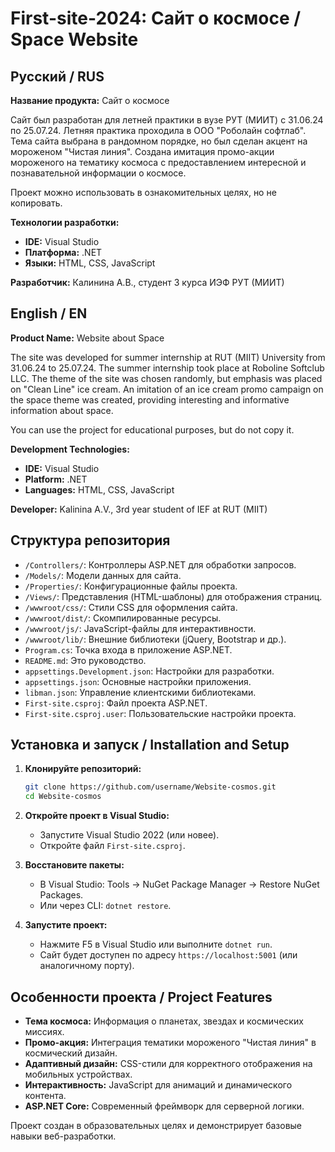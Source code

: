 <artifact artifact_id="442d081f-efca-4fe0-beeb-9b57310049da" artifact_version_id="8f2a4c3d-5e7f-4b1a-9c8e-2d6b7c8d9e0f" title="README.md" contentType="text/markdown">

# First-site-2024: Сайт о космосе / Space Website

## Русский / RUS

**Название продукта:** Сайт о космосе

Сайт был разработан для летней практики в вузе РУТ (МИИТ) с 31.06.24 по 25.07.24. Летняя практика проходила в ООО "Роболайн софтлаб". Тема сайта выбрана в рандомном порядке, но был сделан акцент на мороженом "Чистая линия". Создана имитация промо-акции мороженого на тематику космоса с предоставлением интересной и познавательной информации о космосе.

Проект можно использовать в ознакомительных целях, но не копировать.

**Технологии разработки:**
- **IDE:** Visual Studio
- **Платформа:** .NET
- **Языки:** HTML, CSS, JavaScript

**Разработчик:** Калинина А.В., студент 3 курса ИЭФ РУТ (МИИТ)

## English / EN

**Product Name:** Website about Space

The site was developed for summer internship at RUT (MIIT) University from 31.06.24 to 25.07.24. The summer internship took place at Roboline Softclub LLC. The theme of the site was chosen randomly, but emphasis was placed on "Clean Line" ice cream. An imitation of an ice cream promo campaign on the space theme was created, providing interesting and informative information about space.

You can use the project for educational purposes, but do not copy it.

**Development Technologies:**
- **IDE:** Visual Studio
- **Platform:** .NET
- **Languages:** HTML, CSS, JavaScript

**Developer:** Kalinina A.V., 3rd year student of IEF at RUT (MIIT)

## Структура репозитория
- `/Controllers/`: Контроллеры ASP.NET для обработки запросов.
- `/Models/`: Модели данных для сайта.
- `/Properties/`: Конфигурационные файлы проекта.
- `/Views/`: Представления (HTML-шаблоны) для отображения страниц.
- `/wwwroot/css/`: Стили CSS для оформления сайта.
- `/wwwroot/dist/`: Скомпилированные ресурсы.
- `/wwwroot/js/`: JavaScript-файлы для интерактивности.
- `/wwwroot/lib/`: Внешние библиотеки (jQuery, Bootstrap и др.).
- `Program.cs`: Точка входа в приложение ASP.NET.
- `README.md`: Это руководство.
- `appsettings.Development.json`: Настройки для разработки.
- `appsettings.json`: Основные настройки приложения.
- `libman.json`: Управление клиентскими библиотеками.
- `First-site.csproj`: Файл проекта ASP.NET.
- `First-site.csproj.user`: Пользовательские настройки проекта.

## Установка и запуск / Installation and Setup
1. **Клонируйте репозиторий:**
   ```bash
   git clone https://github.com/username/Website-cosmos.git
   cd Website-cosmos
   ```

2. **Откройте проект в Visual Studio:**
   - Запустите Visual Studio 2022 (или новее).
   - Откройте файл `First-site.csproj`.

3. **Восстановите пакеты:**
   - В Visual Studio: Tools → NuGet Package Manager → Restore NuGet Packages.
   - Или через CLI: `dotnet restore`.

4. **Запустите проект:**
   - Нажмите F5 в Visual Studio или выполните `dotnet run`.
   - Сайт будет доступен по адресу `https://localhost:5001` (или аналогичному порту).

## Особенности проекта / Project Features
- **Тема космоса:** Информация о планетах, звездах и космических миссиях.
- **Промо-акция:** Интеграция тематики мороженого "Чистая линия" в космический дизайн.
- **Адаптивный дизайн:** CSS-стили для корректного отображения на мобильных устройствах.
- **Интерактивность:** JavaScript для анимаций и динамического контента.
- **ASP.NET Core:** Современный фреймворк для серверной логики.

Проект создан в образовательных целях и демонстрирует базовые навыки веб-разработки.
